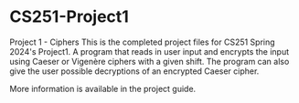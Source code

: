 # CS251-Project1
Project 1 - Ciphers
This is the completed project files for CS251 Spring 2024's Project1. 
A program that reads in user input and encrypts the input using Caeser or Vigenère ciphers with a given shift. The program can also give the user possible decryptions of an encrypted Caeser cipher.

More information is available in the project guide.
